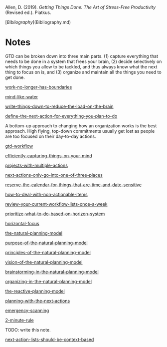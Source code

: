 Allen, D. (2019). _Getting Things Done: The Art of Stress-Free Productivity_ (Revised ed.). Piatkus.

[$Bibliography]($Bibliography.md)

# Notes

GTD can be broken down into three main parts. (1) capture everything that needs to be done in a system that frees your brain, (2) decide selectively on which things you allow to be tackled, and thus always know what the next thing to focus on is, and (3) organize and maintain all the things you need to get done.

[work-no-longer-has-boundaries](work-no-longer-has-boundaries.md)

[mind-like-water](mind-like-water.md)

[write-things-down-to-reduce-the-load-on-the-brain](write-things-down-to-reduce-the-load-on-the-brain.md)

[define-the-next-action-for-everything-you-plan-to-do](define-the-next-action-for-everything-you-plan-to-do.md)

A bottom-up approach to changing how an organization works is the best approach. High flying, top-down commitments usually get lost as people are too focused on their day-to-day actions.

[gtd-workflow](gtd-workflow.md)

[efficiently-capturing-things-on-your-mind](efficiently-capturing-things-on-your-mind.md)

[projects-with-multiple-actions](projects-with-multiple-actions.md)

[next-actions-only-go-into-one-of-three-places](next-actions-only-go-into-one-of-three-places.md)

[reserve-the-calendar-for-things-that-are-time-and-date-sensitive](reserve-the-calendar-for-things-that-are-time-and-date-sensitive.md)

[how-to-deal-with-non-actionable-items](how-to-deal-with-non-actionable-items.md)

[review-your-current-workflow-lists-once-a-week](review-your-current-workflow-lists-once-a-week.md)

[prioritize-what-to-do-based-on-horizon-system](prioritize-what-to-do-based-on-horizon-system.md)

[horizontal-focus](horizontal-focus.md)

[the-natural-planning-model](the-natural-planning-model.md)

[purpose-of-the-natural-planning-model](purpose-of-the-natural-planning-model.md)

[principles-of-the-natural-planning-model](principles-of-the-natural-planning-model.md)

[vision-of-the-natural-planning-model](vision-of-the-natural-planning-model.md)

[brainstorming-in-the-natural-planning-model](brainstorming-in-the-natural-planning-model.md)

[organizing-in-the-natural-planning-model](organizing-in-the-natural-planning-model.md)

[the-reactive-planning-model](the-reactive-planning-model.md)

[planning-with-the-next-actions](planning-with-the-next-actions.md)

[emergency-scanning](emergency-scanning.md)

[2-minute-rule](2-minute-rule.md)


TODO: write this note.

[next-action-lists-should-be-context-based](next-action-lists-should-be-context-based.md)
